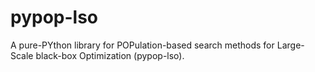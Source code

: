# pypop-lso
A pure-PYthon library for POPulation-based search methods for Large-Scale black-box Optimization (pypop-lso).
